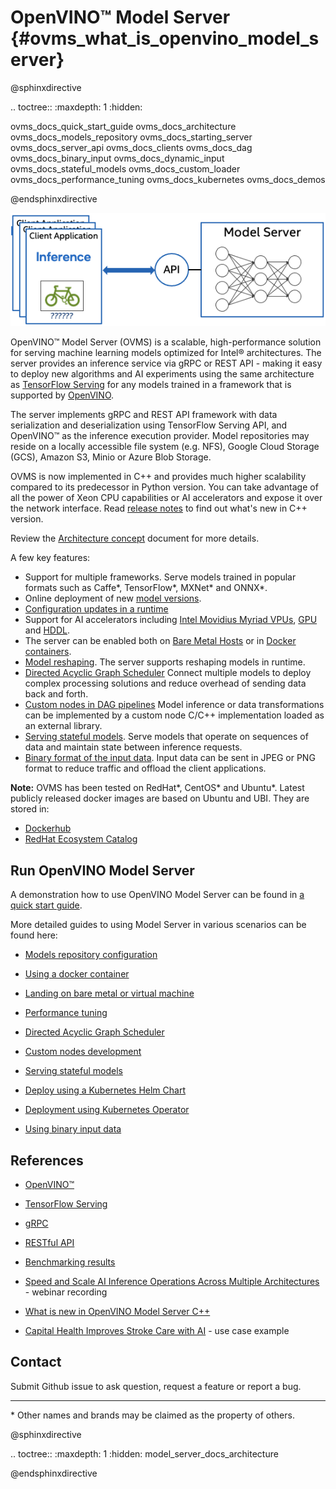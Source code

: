 # OpenVINO&trade; Model Server {#ovms_what_is_openvino_model_server}

@sphinxdirective

.. toctree::
   :maxdepth: 1
   :hidden:

   ovms_docs_quick_start_guide
   ovms_docs_architecture
   ovms_docs_models_repository
   ovms_docs_starting_server
   ovms_docs_server_api
   ovms_docs_clients
   ovms_docs_dag
   ovms_docs_binary_input
   ovms_docs_dynamic_input
   ovms_docs_stateful_models
   ovms_docs_custom_loader
   ovms_docs_performance_tuning
   ovms_docs_kubernetes
   ovms_docs_demos


@endsphinxdirective


![OVMS picture](docs/ovms.png)

OpenVINO&trade; Model Server (OVMS) is a scalable, high-performance solution for serving machine learning models optimized for Intel&reg; architectures. 
The server provides an inference service via gRPC or REST API - making it easy to deploy new algorithms and AI experiments using the same 
architecture as [TensorFlow Serving](https://github.com/tensorflow/serving) for any models trained in a framework that is supported 
by [OpenVINO](https://software.intel.com/en-us/openvino-toolkit). 

The server implements gRPC and REST API framework with data serialization and deserialization using TensorFlow Serving API,
 and OpenVINO&trade; as the inference execution provider. Model repositories may reside on a locally accessible file system (e.g. NFS),
  Google Cloud Storage (GCS), Amazon S3, Minio or Azure Blob Storage.
  
OVMS is now implemented in C++ and provides much higher scalability compared to its predecessor in Python version.
You can take advantage of all the power of Xeon CPU capabilities or AI accelerators and expose it over the network interface.
Read [release notes](https://github.com/openvinotoolkit/model_server/releases) to find out what's new in C++ version.

Review the [Architecture concept](docs/architecture.md) document for more details.

A few key features: 
- Support for multiple frameworks. Serve models trained in popular formats such as Caffe*, TensorFlow*, MXNet* and ONNX*.
- Online deployment of new [model versions](docs/model_version_policy.md).
- [Configuration updates in a runtime](docs/online_config_changes.md)
- Support for AI accelerators including [Intel Movidius Myriad VPUs](https://docs.openvinotoolkit.org/latest/openvino_docs_IE_DG_supported_plugins_VPU.html), 
[GPU](https://docs.openvino.ai/latest/openvino_docs_IE_DG_supported_plugins_GPU.html) and [HDDL](https://docs.openvinotoolkit.org/latest/_docs_IE_DG_supported_plugins_HDDL.html). 
- The server can be enabled both on [Bare Metal Hosts](docs/host.md) or in
[Docker containers](docs/docker_container.md).
- [Model reshaping](docs/shape_batch_size_and_layout.md). The server supports reshaping models in runtime.
- [Directed Acyclic Graph Scheduler](docs/dag_scheduler.md) Connect multiple models to deploy complex processing solutions and reduce overhead of sending data back and forth.
- [Custom nodes in DAG pipelines](docs/custom_node_development.md) Model inference or data transformations can be implemented by a custom node C/C++ implementation loaded as an external library.
- [Serving stateful models](docs/stateful_models.md). Serve models that operate on sequences of data and maintain state between inference requests.
- [Binary format of the input data](docs/binary_input.md). Input data can be sent in JPEG or PNG format to reduce traffic and offload the client applications.

**Note:** OVMS has been tested on RedHat*, CentOS* and Ubuntu*. Latest publicly released docker images are based on Ubuntu and UBI.
They are stored in:
- [Dockerhub](https://hub.docker.com/r/openvino/model_server)
- [RedHat Ecosystem Catalog](https://catalog.redhat.com/software/containers/intel/openvino-model-server/607833052937385fc98515de)


## Run OpenVINO Model Server

A demonstration how to use OpenVINO Model Server can be found in [a quick start guide](docs/ovms_quickstart.md).

More detailed guides to using Model Server in various scenarios can be found here:

* [Models repository configuration](docs/models_repository.md)

* [Using a docker container](docs/docker_container.md)

* [Landing on bare metal or virtual machine](docs/host.md)

* [Performance tuning](docs/performance_tuning.md)

* [Directed Acyclic Graph Scheduler](docs/dag_scheduler.md)

* [Custom nodes development](docs/custom_node_development.md)

* [Serving stateful models](docs/stateful_models.md)

* [Deploy using a Kubernetes Helm Chart](deploy/README.md)

* [Deployment using Kubernetes Operator](https://operatorhub.io/operator/ovms-operator)

* [Using binary input data](docs/binary_input.md)



## References

* [OpenVINO&trade;](https://software.intel.com/en-us/openvino-toolkit)

* [TensorFlow Serving](https://github.com/tensorflow/serving)

* [gRPC](https://grpc.io/)

* [RESTful API](https://restfulapi.net/)

* [Benchmarking results](https://docs.openvinotoolkit.org/latest/openvino_docs_performance_benchmarks_ovms.html)

* [Speed and Scale AI Inference Operations Across Multiple Architectures](https://techdecoded.intel.io/essentials/speed-and-scale-ai-inference-operations-across-multiple-architectures/?elq_cid=3646480_ts1607680426276&erpm_id=6470692_ts1607680426276) - webinar recording

* [What is new in OpenVINO Model Server C++](https://www.intel.com/content/www/us/en/artificial-intelligence/posts/whats-new-openvino-model-server.html)

* [Capital Health Improves Stroke Care with AI](https://www.intel.co.uk/content/www/uk/en/customer-spotlight/stories/capital-health-ai-customer-story.html) - use case example

## Contact

Submit Github issue to ask question, request a feature or report a bug.


---
\* Other names and brands may be claimed as the property of others.

@sphinxdirective

.. toctree::
   :maxdepth: 1
   :hidden:
   model_server_docs_architecture



@endsphinxdirective


